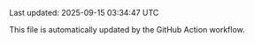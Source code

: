 Last updated: 2025-09-15 03:34:47 UTC

This file is automatically updated by the GitHub Action workflow.
